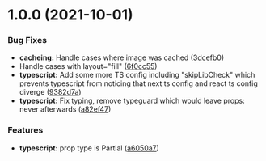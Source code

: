 # 1.0.0 (2021-10-01)


### Bug Fixes

* **cacheing:** Handle cases where image was cached ([3dcefb0](https://github.com/farbenmeer/next-image-from-file/commit/3dcefb02027e99a2b339ae34beb88aff19aca5d5))
* Handle cases with layout="fill" ([6f0cc55](https://github.com/farbenmeer/next-image-from-file/commit/6f0cc55c763fb3b405f37ddc93eb111b64fa5d7e))
* **typescript:** Add some more TS config including "skipLibCheck" which prevents typescript from noticing that next ts config and react ts config diverge ([9382d7a](https://github.com/farbenmeer/next-image-from-file/commit/9382d7a5acfa523d0d9f2b06c4099f5143419ed3))
* **typescript:** Fix typing, remove typeguard which would leave props: never afterwards ([a82ef47](https://github.com/farbenmeer/next-image-from-file/commit/a82ef471c12e057e1d0fa745131b7870c86f3bfc))


### Features

* **typescript:** prop type is Partial<ImageProps> ([a6050a7](https://github.com/farbenmeer/next-image-from-file/commit/a6050a749de6f31521cb52b32def5aaf5613165f))

